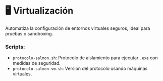# 🖥️ Virtualización

Automatiza la configuración de entornos virtuales seguros, ideal para pruebas o sandboxing.

### Scripts:
- `protocolo-salmon.sh`: Protocolo de aislamiento para ejecutar `.exe` con medidas de seguridad.
- `protocolo-salmon-vm.sh`: Versión del protocolo usando máquinas virtuales.
